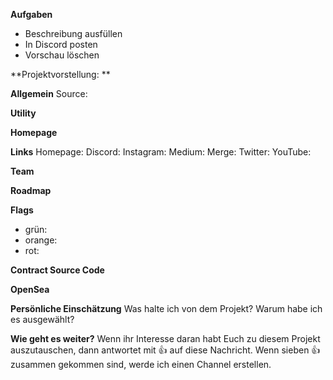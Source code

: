 **Aufgaben**
* Beschreibung ausfüllen
* In Discord posten
* Vorschau löschen

**Projektvorstellung: **

**Allgemein**
Source: 

**Utility**

**Homepage**

**Links**
Homepage: 
Discord: 
Instagram: 
Medium: 
Merge: 
Twitter: 
YouTube: 

**Team**

**Roadmap**

**Flags**
* grün: 
* orange: 
* rot: 

**Contract Source Code**

**OpenSea**

**Persönliche Einschätzung**
Was halte ich von dem Projekt?
Warum habe ich es ausgewählt?

**Wie geht es weiter?**
Wenn ihr Interesse daran habt Euch zu diesem Projekt auszutauschen, dann antwortet mit 👍 auf diese Nachricht. Wenn sieben 👍 zusammen gekommen sind, werde ich einen Channel erstellen.